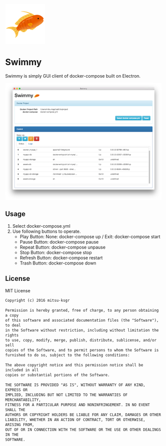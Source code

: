 ![Swimmy](ss/icon.png)

Swimmy
==============================

Swimmy is simply GUI client of docker-compose built on Electron.

![swimmy screenshot](ss/ss.png)

## Usage
1. Select docker-compose.yml
2. Use following buttons to operate.
    - Play Button: None: docker-compose up / Exit: docker-compose start
    - Pause Button: docker-compose pause
    - Repeat Button: docker-compose unpause
    - Stop Button: docker-compose stop
    - Refresh Button: docker-compose restart
    - Trash Button: docker-compose down


## License

MIT License

    Copyright (c) 2016 mitsu-ksgr

    Permission is hereby granted, free of charge, to any person obtaining a copy
    of this software and associated documentation files (the "Software"), to deal
    in the Software without restriction, including without limitation the rights
    to use, copy, modify, merge, publish, distribute, sublicense, and/or sell
    copies of the Software, and to permit persons to whom the Software is
    furnished to do so, subject to the following conditions:

    The above copyright notice and this permission notice shall be included in all
    copies or substantial portions of the Software.

    THE SOFTWARE IS PROVIDED "AS IS", WITHOUT WARRANTY OF ANY KIND, EXPRESS OR
    IMPLIED, INCLUDING BUT NOT LIMITED TO THE WARRANTIES OF MERCHANTABILITY,
    FITNESS FOR A PARTICULAR PURPOSE AND NONINFRINGEMENT. IN NO EVENT SHALL THE
    AUTHORS OR COPYRIGHT HOLDERS BE LIABLE FOR ANY CLAIM, DAMAGES OR OTHER
    LIABILITY, WHETHER IN AN ACTION OF CONTRACT, TORT OR OTHERWISE, ARISING FROM,
    OUT OF OR IN CONNECTION WITH THE SOFTWARE OR THE USE OR OTHER DEALINGS IN THE
    SOFTWARE.

